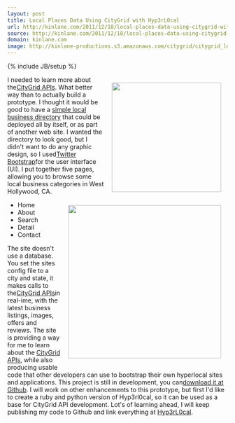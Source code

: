 ```yaml
---
layout: post
title: Local Places Data Using CityGrid with Hyp3rL0cal
url: http://kinlane.com/2011/12/18/local-places-data-using-citygrid-with-hyp3rl0cal/
source: http://kinlane.com/2011/12/18/local-places-data-using-citygrid-with-hyp3rl0cal/
domain: kinlane.com
image: http://kinlane-productions.s3.amazonaws.com/citygrid/citygrid_logo.jpg
---
```

{% include JB/setup %}<p><!DOCTYPE html PUBLIC "-//W3C//DTD XHTML 1.0 Transitional//EN"
    "http://www.w3.org/TR/xhtml1/DTD/xhtml1-transitional.dtd">
<html xmlns="http://www.w3.org/1999/xhtml">
  <head>
    <title></title>
  </head>
  <body>
    <a title="CityGrid APIs" href="http://developer.citygridmedia.com/" target=""><img style="padding: 15px;" src="http://kinlane-productions.s3.amazonaws.com/citygrid/citygrid_logo.jpg" alt=""
    width="250" align="right" /></a>I needed to learn more about the<a title="CityGrid APIs" href="http://developer.citygridmedia.com/" target="">CityGrid APIs</a>. What better way than to actually
    build a prototype. I thought it would be good to have a <a title="simple local business directory" href="http://hyp3rl0cal.com/index.php">simple local business directory</a> that could be
    deployed all by itself, or as part of another web site. I wanted the directory to look good, but I didn't want to do any graphic design, so I used<a href=
    "http://twitter.github.com/bootstrap/">Twitter Bootstrap</a>for the user interface (UI). I put together five pages, allowing you to browse some local business categories in West Hollywood,
    CA.<a title="Hyp3rL0cal" href="http://hyp3rl0cal.com/"><img style="padding: 15px;" src="http://kinlane-productions.s3.amazonaws.com/hyp3rl0cal/Hyp3rL0cal-3.png" alt="" width="350" align=
    "right" /></a>
    <ul class="mainlist">
      <li>Home
      </li>
      <li>About
      </li>
      <li>Search
      </li>
      <li>Detail
      </li>
      <li>Contact
      </li>
    </ul>The site doesn't use a database. You set the sites config file to a city and state, it makes calls to the<a title="CityGrid APIs" href="http://developer.citygridmedia.com/" target=
    "">CityGrid APIs</a>in real-ime, with the latest business listings, images, offers and reviews. The site is providing a way for me to learn about the <a title="CityGrid APIs" href=
    "http://developer.citygridmedia.com/" target="">CityGrid APIs</a>, while also producing usable code that other developers can use to bootstrap their own hyperlocal sites and applications. This
    project is still in development, you can<a href="https://github.com/kinlane/CityGrid---Local-Directory" target="_blank">download it at Github</a>. I will work on other enhancements to this
    prototype, but first I'd like to create a ruby and python version of Hyp3rl0cal, so it can be used as a base for CityGrid API development. Lot's of learning ahead, I will keep publishing my code
    to Github and link everything at <a title="Hyp3rL0cal" href="http://hyp3rl0cal.com/">Hyp3rL0cal</a>. &nbsp;
  </body>
</html></p>

